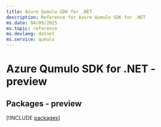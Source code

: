 ```yaml
---
title: Azure Qumulo SDK for .NET
description: Reference for Azure Qumulo SDK for .NET
ms.date: 04/09/2025
ms.topic: reference
ms.devlang: dotnet
ms.service: qumulo
---
```

# Azure Qumulo SDK for .NET - preview
## Packages - preview
[!INCLUDE [packages](qumulo-index.md)]